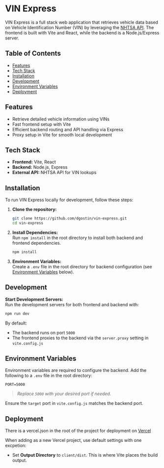 # VIN Express

VIN Express is a full stack web application that retrieves vehicle data based on Vehicle Identification Number (VIN) by leveraging the [NHTSA API](https://vpic.nhtsa.dot.gov/api/). The frontend is built with Vite and React, while the backend is a Node.js/Express server.

## Table of Contents

- [Features](#features)
- [Tech Stack](#tech-stack)
- [Installation](#installation)
- [Development](#development)
- [Environment Variables](#environment-variables)
- [Deployment](#deployment)

## Features

- Retrieve detailed vehicle information using VINs
- Fast frontend setup with Vite
- Efficient backend routing and API handling via Express
- Proxy setup in Vite for smooth local development

## Tech Stack

- **Frontend:** Vite, React
- **Backend:** Node.js, Express
- **External API:** NHTSA API for VIN lookups

## Installation

To run VIN Express locally for development, follow these steps:

1. **Clone the repository:**

   ```bash
   git clone https://github.com/dgostin/vin-express.git
   cd vin-express
   ```

2. **Install Dependencies:**  
   Run `npm install` in the root directory to install both backend and frontend dependencies.

   ```bash
   npm install
   ```

3. **Environment Variables:**  
   Create a `.env` file in the root directory for backend configuration (see [Environment Variables](#environment-variables) below).

## Development

**Start Development Servers:**  
 Run the development servers for both frontend and backend with:

```bash
npm run dev
```

By default:

- The backend runs on port `5000`
- The frontend proxies to the backend via the `server.proxy` setting in `vite.config.js`

## Environment Variables

Environment variables are required to configure the backend. Add the following to a `.env` file in the root directory:

```env
PORT=5000
```

> _Replace `5000` with your desired port if needed._

Ensure the `target` port in `vite.config.js` matches the backend port.

## Deployment

There is a vercel.json in the root of the project for deployment on [Vercel](https://vercel.com/)

When adding as a new Vercel project, use default settings with one excpetion:

- Set **Output Directory** to `client/dist`. This is where Vite places the build output.
